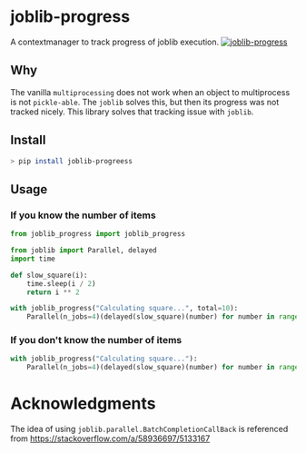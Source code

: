 # joblib-progress
A contextmanager to track progress of joblib execution.
[![joblib-progress](https://asciinema.org/a/Ufe9v8MKfxIzMuvlv2IwCk29l.svg)](https://asciinema.org/a/Ufe9v8MKfxIzMuvlv2IwCk29l)

## Why
The vanilla `multiprocessing` does not work when an object to multiprocess is not `pickle-able`. The `joblib` solves this, but then its progress was not tracked nicely. This library solves that tracking issue with `joblib`.

## Install
```bash
> pip install joblib-progreess
```

## Usage
### If you know the number of items
```python
from joblib_progress import joblib_progress

from joblib import Parallel, delayed
import time

def slow_square(i):
    time.sleep(i / 2)
    return i ** 2

with joblib_progress("Calculating square...", total=10):
    Parallel(n_jobs=4)(delayed(slow_square)(number) for number in range(10))
```

### If you don't know the number of items
```python
with joblib_progress("Calculating square..."):
    Parallel(n_jobs=4)(delayed(slow_square)(number) for number in range(10))
```

# Acknowledgments
The idea of using `joblib.parallel.BatchCompletionCallBack` is referenced from https://stackoverflow.com/a/58936697/5133167
